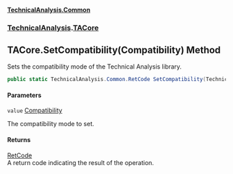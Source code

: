 #### [TechnicalAnalysis.Common](Atypical.TechnicalAnalysis.Common.md 'Atypical.TechnicalAnalysis.Common')
### [TechnicalAnalysis](Atypical.TechnicalAnalysis.Common.md#TechnicalAnalysis 'TechnicalAnalysis').[TACore](TACore.md 'TechnicalAnalysis.TACore')

## TACore.SetCompatibility(Compatibility) Method

Sets the compatibility mode of the Technical Analysis library.

```csharp
public static TechnicalAnalysis.Common.RetCode SetCompatibility(TechnicalAnalysis.Common.Compatibility value);
```
#### Parameters

<a name='TechnicalAnalysis.TACore.SetCompatibility(TechnicalAnalysis.Common.Compatibility).value'></a>

`value` [Compatibility](Compatibility.md 'TechnicalAnalysis.Common.Compatibility')

The compatibility mode to set.

#### Returns
[RetCode](RetCode.md 'TechnicalAnalysis.Common.RetCode')  
A return code indicating the result of the operation.